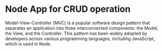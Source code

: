 # Node App for CRUD operation
Model-View-Controller (MVC) is a popular software design pattern that separates an application into three interconnected components: 
the Model, the View, and the Controller. 
This pattern has been widely adopted by developers across various 
programming languages, including JavaScript, which is used in Node.
